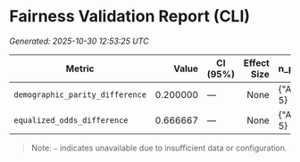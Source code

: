 # Fairness Validation Report (CLI)

_Generated: 2025-10-30 12:53:25 UTC_

| Metric | Value | CI (95%) | Effect Size | n_per_group |
|---|---:|---|---:|---|
| `demographic_parity_difference` | 0.200000 | — | None | {"A": 5, "B": 5} |
| `equalized_odds_difference` | 0.666667 | — | None | {"A": 5, "B": 5} |

> Note: `—` indicates unavailable due to insufficient data or configuration.